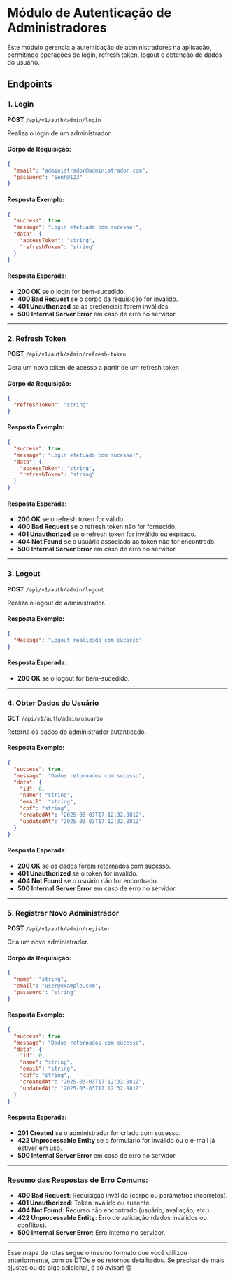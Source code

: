 # Módulo de Autenticação de Administradores

Este módulo gerencia a autenticação de administradores na aplicação, permitindo operações de login, refresh token, logout e obtenção de dados do usuário.

## Endpoints

### 1. Login

**POST** `/api/v1/auth/admin/login`

Realiza o login de um administrador.

#### Corpo da Requisição:

```json
{
  "email": "administrador@administrador.com",
  "password": "Senh@123"
}
```

#### Resposta Exemplo:

```json
{
  "success": true,
  "message": "Login efetuado com sucesso!",
  "data": {
    "accessToken": "string",
    "refreshToken": "string"
  }
}
```

#### Resposta Esperada:
- **200 OK** se o login for bem-sucedido.
- **400 Bad Request** se o corpo da requisição for inválido.
- **401 Unauthorized** se as credenciais forem inválidas.
- **500 Internal Server Error** em caso de erro no servidor.

---

### 2. Refresh Token

**POST** `/api/v1/auth/admin/refresh-token`

Gera um novo token de acesso a partir de um refresh token.

#### Corpo da Requisição:

```json
{
  "refreshToken": "string"
}
```

#### Resposta Exemplo:

```json
{
  "success": true,
  "message": "Login efetuado com sucesso!",
  "data": {
    "accessToken": "string",
    "refreshToken": "string"
  }
}
```

#### Resposta Esperada:
- **200 OK** se o refresh token for válido.
- **400 Bad Request** se o refresh token não for fornecido.
- **401 Unauthorized** se o refresh token for inválido ou expirado.
- **404 Not Found** se o usuário associado ao token não for encontrado.
- **500 Internal Server Error** em caso de erro no servidor.

---

### 3. Logout

**POST** `/api/v1/auth/admin/logout`

Realiza o logout do administrador.

#### Resposta Exemplo:

```json
{
  "Message": "Logout realizado com sucesso"
}
```

#### Resposta Esperada:
- **200 OK** se o logout for bem-sucedido.

---

### 4. Obter Dados do Usuário

**GET** `/api/v1/auth/admin/usuario`

Retorna os dados do administrador autenticado.

#### Resposta Exemplo:

```json
{
  "success": true,
  "message": "Dados retornados com sucesso",
  "data": {
    "id": 0,
    "name": "string",
    "email": "string",
    "cpf": "string",
    "createdAt": "2025-03-03T17:12:32.881Z",
    "updatedAt": "2025-03-03T17:12:32.881Z"
  }
}
```

#### Resposta Esperada:
- **200 OK** se os dados forem retornados com sucesso.
- **401 Unauthorized** se o token for inválido.
- **404 Not Found** se o usuário não for encontrado.
- **500 Internal Server Error** em caso de erro no servidor.

---

### 5. Registrar Novo Administrador

**POST** `/api/v1/auth/admin/register`

Cria um novo administrador.

#### Corpo da Requisição:

```json
{
  "name": "string",
  "email": "user@example.com",
  "password": "string"
}
```

#### Resposta Exemplo:

```json
{
  "success": true,
  "message": "Dados retornados com sucesso",
  "data": {
    "id": 0,
    "name": "string",
    "email": "string",
    "cpf": "string",
    "createdAt": "2025-03-03T17:12:32.881Z",
    "updatedAt": "2025-03-03T17:12:32.881Z"
  }
}
```

#### Resposta Esperada:
- **201 Created** se o administrador for criado com sucesso.
- **422 Unprocessable Entity** se o formulário for inválido ou o e-mail já estiver em uso.
- **500 Internal Server Error** em caso de erro no servidor.

---

### Resumo das Respostas de Erro Comuns:

- **400 Bad Request**: Requisição inválida (corpo ou parâmetros incorretos).
- **401 Unauthorized**: Token inválido ou ausente.
- **404 Not Found**: Recurso não encontrado (usuário, avaliação, etc.).
- **422 Unprocessable Entity**: Erro de validação (dados inválidos ou conflitos).
- **500 Internal Server Error**: Erro interno no servidor.

---

Esse mapa de rotas segue o mesmo formato que você utilizou anteriormente, com os DTOs e os retornos detalhados. Se precisar de mais ajustes ou de algo adicional, é só avisar! 😊